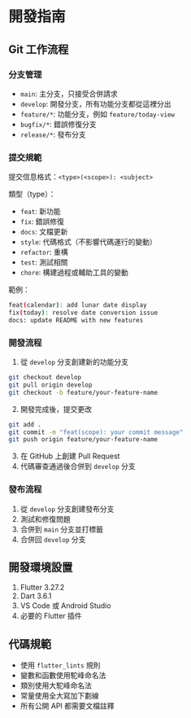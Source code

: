 # 開發指南

## Git 工作流程

### 分支管理
- `main`: 主分支，只接受合併請求
- `develop`: 開發分支，所有功能分支都從這裡分出
- `feature/*`: 功能分支，例如 `feature/today-view`
- `bugfix/*`: 錯誤修復分支
- `release/*`: 發布分支

### 提交規範
提交信息格式：`<type>(<scope>): <subject>`

類型（type）：
- `feat`: 新功能
- `fix`: 錯誤修復
- `docs`: 文檔更新
- `style`: 代碼格式（不影響代碼運行的變動）
- `refactor`: 重構
- `test`: 測試相關
- `chore`: 構建過程或輔助工具的變動

範例：
```bash
feat(calendar): add lunar date display
fix(today): resolve date conversion issue
docs: update README with new features
```

### 開發流程
1. 從 `develop` 分支創建新的功能分支
```bash
git checkout develop
git pull origin develop
git checkout -b feature/your-feature-name
```

2. 開發完成後，提交更改
```bash
git add .
git commit -m "feat(scope): your commit message"
git push origin feature/your-feature-name
```

3. 在 GitHub 上創建 Pull Request
4. 代碼審查通過後合併到 `develop` 分支

### 發布流程
1. 從 `develop` 分支創建發布分支
2. 測試和修復問題
3. 合併到 `main` 分支並打標籤
4. 合併回 `develop` 分支

## 開發環境設置
1. Flutter 3.27.2
2. Dart 3.6.1
3. VS Code 或 Android Studio
4. 必要的 Flutter 插件

## 代碼規範
- 使用 `flutter_lints` 規則
- 變數和函數使用駝峰命名法
- 類別使用大駝峰命名法
- 常量使用全大寫加下劃線
- 所有公開 API 都需要文檔註釋 